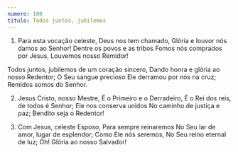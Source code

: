```yaml
---
numero: 100
titulo: Todos juntos, jubilemos
---
```

1. Para esta vocação celeste,
Deus nos tem chamado,
Glória e louvor nós damos ao Senhor!
Dentre os povos e as tribos
Fomos nós comprados por Jesus,
Louvemos nosso Remidor!

Todos juntos, jubilemos de um coração sincero,
Dando honra e glória ao nosso Redentor;
O Seu sangue precioso
Ele derramou por nós na cruz;
Remidos somos do Senhor.

2. Jesus Cristo, nosso Mestre,
É o Primeiro e o Derradeiro,
É o Rei dos reis, de todos é Senhor;
Ele nos conserva unidos
No caminho de justiça e paz;
Bendito seja o Redentor!

3. Com Jesus, celeste Esposo,
Para sempre reinaremos
No Seu lar de amor, lugar de esplendor;
Como Ele nós seremos,
No Seu reino eternal de luz;
Oh! Glória ao nosso Salvador!
